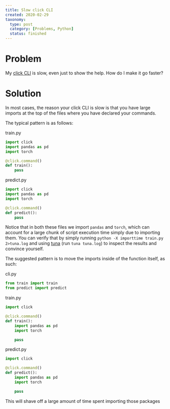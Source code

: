 ```yaml
---
title: Slow click CLI
created: 2020-02-29
taxonomy:
  type: post
  category: [Problems, Python]
  status: finished
---
```


# Problem
My [click CLI](https://click.palletsprojects.com/) is slow, even just to show the help. How do I make it go faster?

# Solution
In most cases, the reason your click CLI is slow is that you have large imports at the top of the files where you have declared your commands.

The typical pattern is as follows:

train.py
```python
import click
import pandas as pd
import torch

@click.command()
def train():
	pass
```

predict.py
```python
import click
import pandas as pd
import torch

@click.command()
def predict():
	pass
```

Notice that in both these files we import `pandas` and `torch`, which can account for a large chunk of script execution time simply due to importing them. You can verify that by simply running `python -X importtime train.py 2>tuna.log` and using [tuna](https://github.com/nschloe/tuna) (run `tuna tuna.log`) to inspect the results and convince yourself.

The suggested pattern is to move the imports inside of the function itself, as such:

cli.py
```python
from train import train
from predict import predict

```

train.py
```python
import click

@click.command()
def train():
	import pandas as pd
	import torch

	pass
```

predict.py
```python
import click

@click.command()
def predict():
	import pandas as pd
	import torch

	pass
```

This will shave off a large amount of time spent importing those packages
